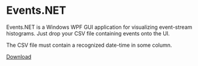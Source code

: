 # Events.NET
Events.NET is a Windows WPF GUI application for visualizing event-stream histograms. Just drop your CSV file containing events onto the UI. 

The CSV file must contain a recognized date-time in some column. 

[Download](https://github.com/asfarley/Events-.NET/raw/master/Releases/Events.NET.zip)
